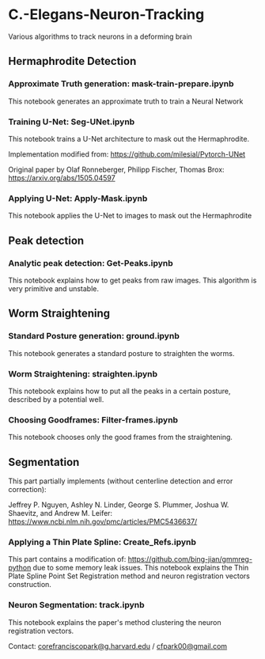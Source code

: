 # C.-Elegans-Neuron-Tracking
Various algorithms to track neurons in a deforming brain

## Hermaphrodite Detection

### Approximate Truth generation: mask-train-prepare.ipynb
This notebook generates an approximate truth to train a Neural Network

### Training U-Net: Seg-UNet.ipynb
This notebook trains a U-Net architecture to mask out the Hermaphrodite.

Implementation modified from: https://github.com/milesial/Pytorch-UNet

Original paper by Olaf Ronneberger, Philipp Fischer, Thomas Brox: https://arxiv.org/abs/1505.04597

### Applying U-Net: Apply-Mask.ipynb
This notebook applies the U-Net to images to mask out the Hermaphrodite

## Peak detection

### Analytic peak detection: Get-Peaks.ipynb
This notebook explains how to get peaks from raw images. This algorithm is very primitive and unstable.

## Worm Straightening

### Standard Posture generation: ground.ipynb
This notebook generates a standard posture to straighten the worms.

### Worm Straightening: straighten.ipynb
This notebook explains how to put all the peaks in a certain posture, described by a potential well.

### Choosing Goodframes: Filter-frames.ipynb
This notebook chooses only the good frames from the straightening.

## Segmentation
This part partially implements (without centerline detection and error correction):

Jeffrey P. Nguyen, Ashley N. Linder, George S. Plummer, Joshua W. Shaevitz, and Andrew M. Leifer: https://www.ncbi.nlm.nih.gov/pmc/articles/PMC5436637/

### Applying a Thin Plate Spline: Create_Refs.ipynb
This part contains a modification of: https://github.com/bing-jian/gmmreg-python due to some memory leak issues.
This notebook explains the Thin Plate Spline Point Set Registration method and neuron registration vectors construction.

### Neuron Segmentation: track.ipynb
This notebook explains the paper's method clustering the neuron registration vectors.

Contact: corefranciscopark@g.harvard.edu / cfpark00@gmail.com

